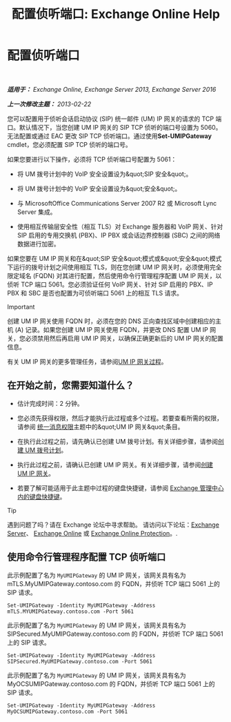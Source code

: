 ﻿---
title: '配置侦听端口: Exchange Online Help'
TOCTitle: 配置侦听端口
ms:assetid: 200ecbd8-18c3-4594-9cc8-924b3ab4eca1
ms:mtpsurl: https://technet.microsoft.com/zh-cn/library/Ee633457(v=EXCHG.150)
ms:contentKeyID: 50556540
ms.date: 05/23/2018
mtps_version: v=EXCHG.150
ms.translationtype: MT
---

# 配置侦听端口

 

_**适用于：** Exchange Online, Exchange Server 2013, Exchange Server 2016_

_**上一次修改主题：** 2013-02-22_

您可以配置用于侦听会话启动协议 (SIP) 统一邮件 (UM) IP 网关的请求的 TCP 端口。默认情况下，当您创建 UM IP 网关的 SIP TCP 侦听的端口号设置为 5060。无法配置或通过 EAC 更改 SIP TCP 侦听端口。通过使用**Set-UMIPGateway** cmdlet，您必须配置 SIP TCP 侦听的端口号。

如果您要进行以下操作，必须将 TCP 侦听端口号配置为 5061：

  - 将 UM 拨号计划中的 VoIP 安全设置设为\&quot;SIP 安全\&quot;。

  - 将 UM 拨号计划中的 VoIP 安全设置设为\&quot;安全\&quot;。

  - 与 MicrosoftOffice Communications Server 2007 R2 或 Microsoft Lync Server 集成。

  - 使用相互传输层安全性（相互 TLS）对 Exchange 服务器和 VoIP 网关、针对 SIP 启用的专用交换机 (PBX)、IP PBX 或会话边界控制器 (SBC) 之间的网络数据进行加密。

如果您要在 UM IP 网关和在\&quot;SIP 安全\&quot;模式或\&quot;安全\&quot;模式下运行的拨号计划之间使用相互 TLS，则在您创建 UM IP 网关时，必须使用完全限定域名 (FQDN) 对其进行配置，然后使用命令行管理程序配置 UM IP 网关，以侦听 TCP 端口 5061。您必须验证任何 VoIP 网关、针对 SIP 启用的 PBX、IP PBX 和 SBC 是否也配置为可侦听端口 5061 上的相互 TLS 请求。

> [!important]
> 创建 UM IP 网关使用 FQDN 时，必须在您的 DNS 正向查找区域中创建相应的主机 (A) 记录。如果您创建 UM IP 网关使用 FQDN，并更改 DNS 配置 UM IP 网关，您必须禁用然后再启用 UM IP 网关，以确保正确更新后的 UM IP 网关的配置信息。


有关 UM IP 网关的更多管理任务，请参阅[UM IP 网关过程](um-ip-gateway-procedures-exchange-2013-help.md)。

## 在开始之前，您需要知道什么？

  - 估计完成时间：2 分钟。

  - 您必须先获得权限，然后才能执行此过程或多个过程。若要查看所需的权限，请参阅 [统一消息权限](unified-messaging-permissions-exchange-2013-help.md)主题中的\&quot;UM IP 网关\&quot;条目。

  - 在执行此过程之前，请先确认已创建 UM 拨号计划。有关详细步骤，请参阅[创建 UM 拨号计划](create-a-um-dial-plan-exchange-2013-help.md)。

  - 执行此过程之前，请确认已创建 UM IP 网关。有关详细步骤，请参阅[创建 UM IP 网关](create-a-um-ip-gateway-exchange-2013-help.md)。

  - 若要了解可能适用于此主题中过程的键盘快捷键，请参阅 [Exchange 管理中心内的键盘快捷键](keyboard-shortcuts-in-the-exchange-admin-center-exchange-online-protection-help.md)。

> [!tip]
> 遇到问题了吗？请在 Exchange 论坛中寻求帮助。 请访问以下论坛：<a href="https://go.microsoft.com/fwlink/p/?linkid=60612">Exchange Server</a>、 <a href="https://go.microsoft.com/fwlink/p/?linkid=267542">Exchange Online</a> 或 <a href="https://go.microsoft.com/fwlink/p/?linkid=285351">Exchange Online Protection</a>。.


## 使用命令行管理程序配置 TCP 侦听端口

此示例配置了名为 `MyUMIPGateway` 的 UM IP 网关，该网关具有名为 mTLS.MyUMIPGateway.contoso.com 的 FQDN，并侦听 TCP 端口 5061 上的 SIP 请求。

    Set-UMIPGateway -Identity MyUMIPGateway -Address mTLS.MYUMIPGateway.contoso.com -Port 5061

此示例配置了名为 `MyUMIPGateway` 的 UM IP 网关，该网关具有名为 SIPSecured.MyUMIPGateway.contoso.com 的 FQDN，并侦听 TCP 端口 5061 上的 SIP 请求。

    Set-UMIPGateway -Identity MyUMIPGateway -Address SIPSecured.MyUMIPGateway.contoso.com -Port 5061

此示例配置了名为 `MyUMIPGateway` 的 UM IP 网关，该网关具有名为 MyOCSUMIPGateway.contoso.com 的 FQDN，并侦听 TCP 端口 5061 上的 SIP 请求。

    Set-UMIPGateway -Identity MyUMIPGateway -Address MyOCSUMIPGateway.contoso.com -Port 5061

